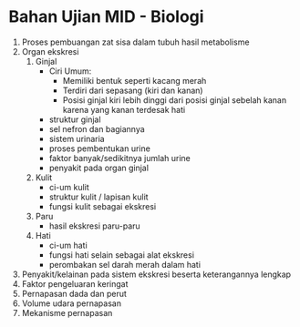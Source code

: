 # Bahan Ujian MID - Biologi

1. Proses pembuangan zat sisa dalam tubuh hasil metabolisme
2. Organ ekskresi
    1. Ginjal 
        - Ciri Umum:
            - Memiliki bentuk seperti kacang merah
            - Terdiri dari sepasang (kiri dan kanan)
            - Posisi ginjal kiri lebih dinggi dari posisi ginjal sebelah kanan karena yang kanan terdesak hati
        - struktur ginjal
        - sel nefron dan bagiannya
        - sistem urinaria
        - proses pembentukan urine
        - faktor banyak/sedikitnya jumlah urine
        - penyakit pada organ ginjal
    2. Kulit
        - ci-um kulit
        - struktur kulit / lapisan kulit
        - fungsi kulit sebagai ekskresi
    3. Paru 
        - hasil ekskresi paru-paru
    4. Hati 
        - ci-um hati
        - fungsi hati selain sebagai alat ekskresi 
        - perombakan sel darah merah dalam hati
3. Penyakit/kelainan pada sistem ekskresi beserta keterangannya lengkap
4. Faktor pengeluaran keringat 
5. Pernapasan dada dan perut
6.  Volume udara pernapasan 
7.  Mekanisme pernapasan